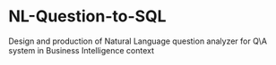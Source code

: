 # NL-Question-to-SQL
Design and production of Natural Language question analyzer for Q\A system in Business Intelligence context 
